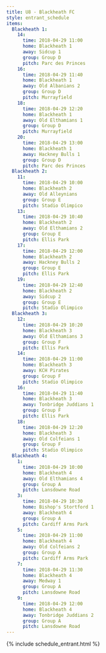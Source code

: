 ```yaml
---
title: U8 - Blackheath FC
style: entrant_schedule
items:
  Blackheath 1:
    14:
      time: 2018-04-29 11:00
      home: Blackheath 1
      away: Sidcup 1
      group: Group D
      pitch: Parc des Princes
    16:
      time: 2018-04-29 11:40
      home: Blackheath 1
      away: Old Albanians 2
      group: Group D
      pitch: Murrayfield
    18:
      time: 2018-04-29 12:20
      home: Blackheath 1
      away: Old Elthamians 1
      group: Group D
      pitch: Murrayfield
    20:
      time: 2018-04-29 13:00
      home: Blackheath 1
      away: Hackney Bulls 1
      group: Group D
      pitch: Parc des Princes
  Blackheath 2:
    11:
      time: 2018-04-29 10:00
      home: Blackheath 2
      away: Old Alleynians
      group: Group E
      pitch: Stadio Olimpico
    13:
      time: 2018-04-29 10:40
      home: Blackheath 2
      away: Old Elthamians 2
      group: Group E
      pitch: Ellis Park
    17:
      time: 2018-04-29 12:00
      home: Blackheath 2
      away: Hackney Bulls 2
      group: Group E
      pitch: Ellis Park
    19:
      time: 2018-04-29 12:40
      home: Blackheath 2
      away: Sidcup 2
      group: Group E
      pitch: Stadio Olimpico
  Blackheath 3:
    12:
      time: 2018-04-29 10:20
      home: Blackheath 3
      away: Old Elthamians 3
      group: Group F
      pitch: Ellis Park
    14:
      time: 2018-04-29 11:00
      home: Blackheath 3
      away: KCH Pirates
      group: Group F
      pitch: Stadio Olimpico
    16:
      time: 2018-04-29 11:40
      home: Blackheath 3
      away: Tonbridge Juddians 1
      group: Group F
      pitch: Ellis Park
    18:
      time: 2018-04-29 12:20
      home: Blackheath 3
      away: Old Colfeians 1
      group: Group F
      pitch: Stadio Olimpico
  Blackheath 4:
    1:
      time: 2018-04-29 10:00
      home: Blackheath 4
      away: Old Elthamians 4
      group: Group A
      pitch: Lansdowne Road
    3:
      time: 2018-04-29 10:30
      home: Bishop's Stortford 1
      away: Blackheath 4
      group: Group A
      pitch: Cardiff Arms Park
    5:
      time: 2018-04-29 11:00
      home: Blackheath 4
      away: Old Colfeians 2
      group: Group A
      pitch: Cardiff Arms Park
    7:
      time: 2018-04-29 11:30
      home: Blackheath 4
      away: Medway 1
      group: Group A
      pitch: Lansdowne Road
    9:
      time: 2018-04-29 12:00
      home: Blackheath 4
      away: Tonbridge Juddians 2
      group: Group A
      pitch: Lansdowne Road
---
```


{% include schedule_entrant.html %}
